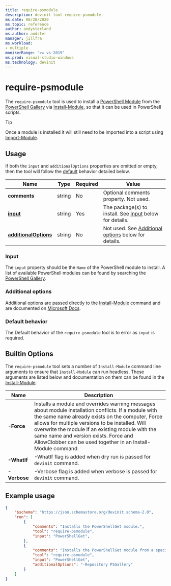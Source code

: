 ```yaml
---
title: require-psmodule
description: devinit tool require-psmodule.
ms.date: 08/28/2020
ms.topic: reference
author: andysterland
ms.author: andster
manager: jillfra
ms.workload:
- multiple
monikerRange: ">= vs-2019"
ms.prod: visual-studio-windows
ms.technology: devinit
---
```

# require-psmodule

The `require-psmodule` tool is used to install a [PowerShell Module](/powershell/scripting/developer/module/understanding-a-windows-powershell-module?preserve-view=true&view=powershell-7) from the [PowerShell Gallery](https://www.powershellgallery.com/) via [Install-Module](/powershell/module/powershellget/install-module?preserve-view=true&view=powershell-7), so that it can be used in PowerShell scripts.

> [!TIP] 
> Once a module is installed it will still need to be imported into a script using [Import-Module](/powershell/module/microsoft.powershell.core/import-module?preserve-view=true&view=powershell-7).

## Usage

If both the `input` and `additionalOptions` properties are omitted or empty, then the tool will follow the [default](#default-behavior) behavior detailed below.

| Name                                             | Type   | Required | Value                                                                                   |
|--------------------------------------------------|--------|----------|-----------------------------------------------------------------------------------------|
| **comments**                                     | string | No       | Optional comments property. Not used.                                                   |
| [**input**](#input)                              | string | Yes      | The package(s) to install. See [Input](#input) below for details.                       |
| [**additionalOptions**](#additional-options)     | string | No       | Not used. See [Additional options](#additional-options) below for details.              |

### Input

The `input` property should be the `Name` of the PowerShell module to install. A list of available PowerShell modules can be found by searching the [PowerShell Gallery](https://www.powershellgallery.com/).

### Additional options

Additional options are passed directly to the [Install-Module](/powershell/module/powershellget/install-module?preserve-view=true&view=powershell-7) command and are documented on [Microsoft Docs](/powershell/module/powershellget/install-module?preserve-view=true&view=powershell-7).

### Default behavior

The Default behavior of the `require-psmodule` tool is to error as `input` is required.

## Builtin Options

The `require-psmodule` tool sets a number of `Install-Module` command line arguments to ensure that `Install-Module` can run headless. These arguments are listed below and documentation on them can be found in the [Install-Module](/powershell/module/powershellget/install-module?preserve-view=true&view=powershell-7).

| Name         | Description                                                                                                                                                                                                                                                                                                                                                               |
|--------------|---------------------------------------------------------------------------------------------------------------------------------------------------------------------------------------------------------------------------------------------------------------------------------------------------------------------------------------------------------------------------|
| **-Force**   | Installs a module and overrides warning messages about module installation conflicts. If a module with the same name already exists on the computer, Force allows for multiple versions to be installed. Will overwrite the module if an existing module with the same name and version exists. Force and AllowClobber can be used together in an Install-Module command. |
| **-WhatIf**  | -WhatIf flag is added when dry run is passed for `devinit` command.                                                                                                                                                                                                                                                                                                       |
| **-Verbose** | -Verbose flag is added when verbose is passed for `devinit` command.                                                                                                                                                                                                                                                                                                      |


## Example usage

```json
{
    "$schema": "https://json.schemastore.org/devinit.schema-2.0",
    "run": [
        {
            "comments": "Installs the PowerShellGet module.",
            "tool": "require-psmodule",
            "input": "PowerShellGet",
        },
        {
            "comments": "Installs the PowerShellGet module from a specific repository.",
            "tool": "require-psmodule",
            "input": "PowerShellGet",
            "additionalOptions": "-Repository PSGallery"
        }
    ]
}
```
